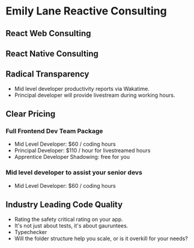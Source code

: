 # Emily Lane Reactive Consulting

## React Web Consulting

## React Native Consulting

## Radical Transparency

- Mid level developer productivity reports via Wakatime.
- Principal developer will provide livestream during working hours.

## Clear Pricing

### Full Frontend Dev Team Package

- Mid Level Developer: \$60 / coding hours
- Principal Developer: \$110 / hour for livestreamed hours
- Apprentice Developer Shadowing: free for you

### Mid level developer to assist your senior devs

- Mid Level Developer: \$60 / coding hours

## Industry Leading Code Quality

- Rating the safety critical rating on your app.
- It's not just about tests, it's about gauruntees.
- Typechecker
- Will the folder structure help you scale, or is it overkill for your needs?
